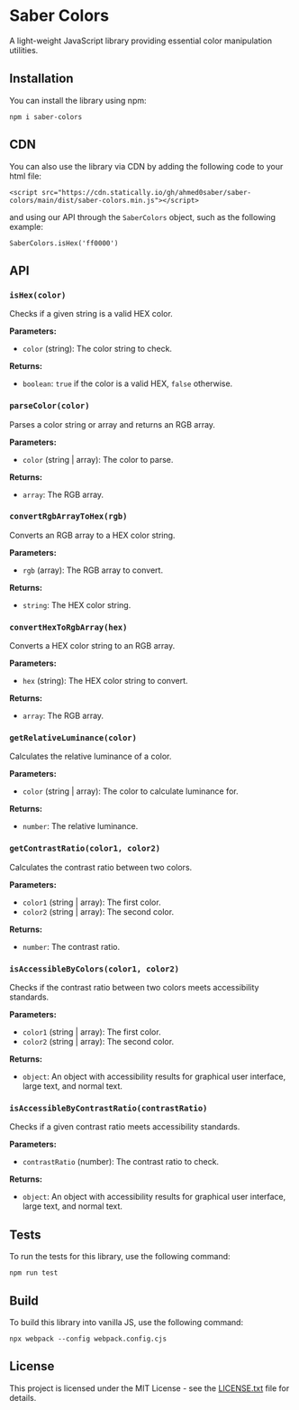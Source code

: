 # Saber Colors

A light-weight JavaScript library providing essential color manipulation utilities.

## Installation

You can install the library using npm:

`npm i saber-colors`

## CDN

You can also use the library via CDN by adding the following code to your html file:

`<script src="https://cdn.statically.io/gh/ahmed0saber/saber-colors/main/dist/saber-colors.min.js"></script>`

and using our API through the `SaberColors` object, such as the following example:

`SaberColors.isHex('ff0000')`

## API

### `isHex(color)`

Checks if a given string is a valid HEX color.

**Parameters:**
- `color` (string): The color string to check.

**Returns:**
- `boolean`: `true` if the color is a valid HEX, `false` otherwise.

### `parseColor(color)`

Parses a color string or array and returns an RGB array.

**Parameters:**
- `color` (string | array): The color to parse.

**Returns:**
- `array`: The RGB array.

### `convertRgbArrayToHex(rgb)`

Converts an RGB array to a HEX color string.

**Parameters:**
- `rgb` (array): The RGB array to convert.

**Returns:**
- `string`: The HEX color string.

### `convertHexToRgbArray(hex)`

Converts a HEX color string to an RGB array.

**Parameters:**
- `hex` (string): The HEX color string to convert.

**Returns:**
- `array`: The RGB array.

### `getRelativeLuminance(color)`

Calculates the relative luminance of a color.

**Parameters:**
- `color` (string | array): The color to calculate luminance for.

**Returns:**
- `number`: The relative luminance.

### `getContrastRatio(color1, color2)`

Calculates the contrast ratio between two colors.

**Parameters:**
- `color1` (string | array): The first color.
- `color2` (string | array): The second color.

**Returns:**
- `number`: The contrast ratio.

### `isAccessibleByColors(color1, color2)`

Checks if the contrast ratio between two colors meets accessibility standards.

**Parameters:**
- `color1` (string | array): The first color.
- `color2` (string | array): The second color.

**Returns:**
- `object`: An object with accessibility results for graphical user interface, large text, and normal text.

### `isAccessibleByContrastRatio(contrastRatio)`

Checks if a given contrast ratio meets accessibility standards.

**Parameters:**
- `contrastRatio` (number): The contrast ratio to check.

**Returns:**
- `object`: An object with accessibility results for graphical user interface, large text, and normal text.

## Tests

To run the tests for this library, use the following command:

`npm run test`

## Build

To build this library into vanilla JS, use the following command:

`npx webpack --config webpack.config.cjs`

## License

This project is licensed under the MIT License - see the [LICENSE.txt](LICENSE.txt) file for details.
